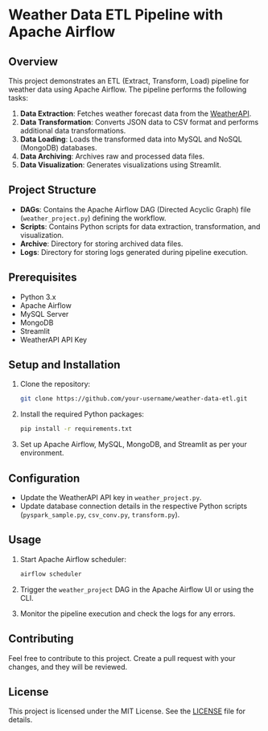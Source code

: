 
# Weather Data ETL Pipeline with Apache Airflow

## Overview

This project demonstrates an ETL (Extract, Transform, Load) pipeline for weather data using Apache Airflow. The pipeline performs the following tasks:

1. **Data Extraction**: Fetches weather forecast data from the [WeatherAPI](https://www.weatherapi.com/).
2. **Data Transformation**: Converts JSON data to CSV format and performs additional data transformations.
3. **Data Loading**: Loads the transformed data into MySQL and NoSQL (MongoDB) databases.
4. **Data Archiving**: Archives raw and processed data files.
5. **Data Visualization**: Generates visualizations using Streamlit.

## Project Structure

- **DAGs**: Contains the Apache Airflow DAG (Directed Acyclic Graph) file (`weather_project.py`) defining the workflow.
- **Scripts**: Contains Python scripts for data extraction, transformation, and visualization.
- **Archive**: Directory for storing archived data files.
- **Logs**: Directory for storing logs generated during pipeline execution.

## Prerequisites

- Python 3.x
- Apache Airflow
- MySQL Server
- MongoDB
- Streamlit
- WeatherAPI API Key

## Setup and Installation

1. Clone the repository:

    ```bash
    git clone https://github.com/your-username/weather-data-etl.git
    ```

2. Install the required Python packages:

    ```bash
    pip install -r requirements.txt
    ```

3. Set up Apache Airflow, MySQL, MongoDB, and Streamlit as per your environment.

## Configuration

- Update the WeatherAPI API key in `weather_project.py`.
- Update database connection details in the respective Python scripts (`pyspark_sample.py`, `csv_conv.py`, `transform.py`).

## Usage

1. Start Apache Airflow scheduler:

    ```bash
    airflow scheduler
    ```

2. Trigger the `weather_project` DAG in the Apache Airflow UI or using the CLI.

3. Monitor the pipeline execution and check the logs for any errors.

## Contributing

Feel free to contribute to this project. Create a pull request with your changes, and they will be reviewed.

## License

This project is licensed under the MIT License. See the [LICENSE](LICENSE) file for details.
